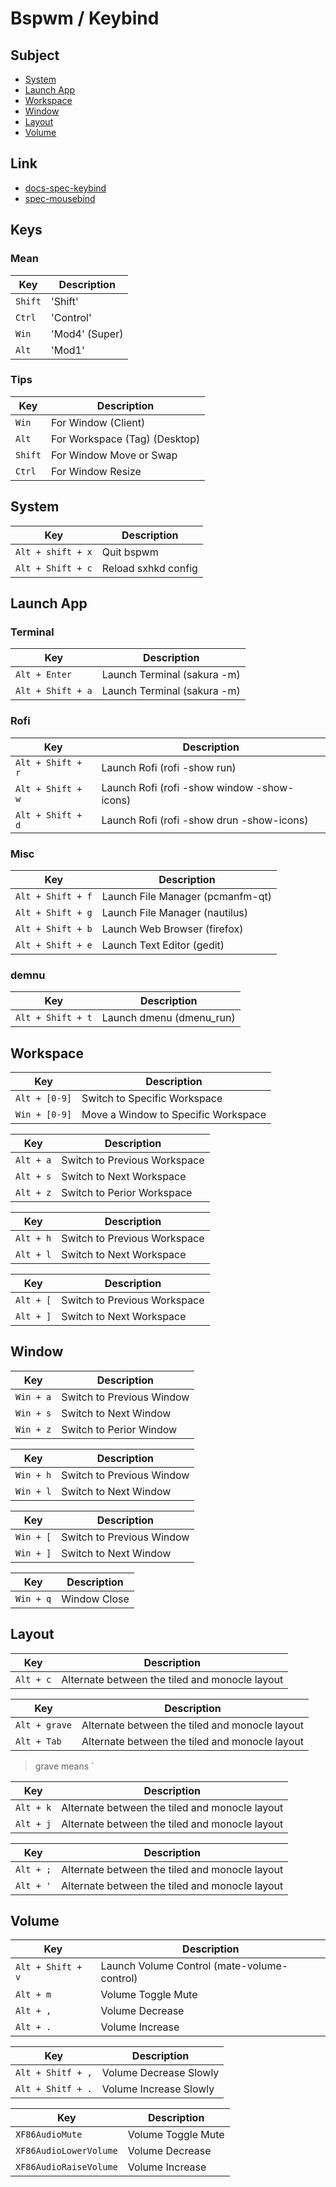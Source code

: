 
# Bspwm / Keybind


## Subject

* [System](#system)
* [Launch App](#launch-app)
* [Workspace](#workspace)
* [Window](#window)
* [Layout](#layout)
* [Volume](#volume)


## Link

* [docs-spec-keybind](../../../docs/spec/Keybind.md)
* [spec-mousebind](spec-mousebind.md)


## Keys

### Mean

| Key | Description |
| --- | --- |
| `Shift` | 'Shift' |
| `Ctrl` | 'Control' |
| `Win` | 'Mod4' (Super) |
| `Alt` | 'Mod1' |

### Tips

| Key | Description |
| --- | --- |
| `Win` | For Window (Client) |
| `Alt` | For Workspace (Tag) (Desktop) |
| `Shift` | For Window Move or Swap |
| `Ctrl` | For Window Resize |


## System

| Key | Description |
| --- | --- |
| `Alt + shift + x` | Quit bspwm |
| `Alt + Shift + c` | Reload sxhkd config | [~/.config/bspwm/sxhkd/sxhkdrc](config/sxhkd/sxhkdrc#L37) |


## Launch App

### Terminal

| Key | Description |
| --- | --- |
| `Alt + Enter` | Launch Terminal (sakura -m) |
| `Alt + Shift + a` | Launch Terminal (sakura -m) |

### Rofi

| Key | Description |
| --- | --- |
| `Alt + Shift + r` | Launch Rofi (rofi -show run) |
| `Alt + Shift + w` | Launch Rofi (rofi -show window -show-icons) |
| `Alt + Shift + d` | Launch Rofi (rofi -show drun -show-icons) |

### Misc

| Key | Description |
| --- | --- |
| `Alt + Shift + f` | Launch File Manager (pcmanfm-qt) |
| `Alt + Shift + g` | Launch File Manager (nautilus) |
| `Alt + Shift + b` | Launch Web Browser (firefox) |
| `Alt + Shift + e` | Launch Text Editor (gedit) |


### demnu

| Key | Description |
| --- | --- |
| `Alt + Shift + t` | Launch dmenu (dmenu_run) |


## Workspace

| Key | Description |
| --- | --- |
| `Alt + [0-9]` | Switch to Specific Workspace |
| `Win + [0-9]` | Move a Window to Specific Workspace |

| Key | Description |
| --- | --- |
| `Alt + a` | Switch to Previous Workspace |
| `Alt + s` | Switch to Next Workspace |
| `Alt + z` | Switch to Perior Workspace |

| Key | Description |
| --- | --- |
| `Alt + h` | Switch to Previous Workspace |
| `Alt + l` | Switch to Next Workspace |

| Key | Description |
| --- | --- |
| `Alt + [` | Switch to Previous Workspace |
| `Alt + ]` | Switch to Next Workspace |

## Window

| Key | Description |
| --- | --- |
| `Win + a` | Switch to Previous Window |
| `Win + s` | Switch to Next Window |
| `Win + z` | Switch to Perior Window |

| Key | Description |
| --- | --- |
| `Win + h` | Switch to Previous Window |
| `Win + l` | Switch to Next Window |

| Key | Description |
| --- | --- |
| `Win + [` | Switch to Previous Window |
| `Win + ]` | Switch to Next Window |


| Key | Description |
| --- | --- |
| `Win + q` | Window Close |


## Layout

| Key | Description |
| --- | --- |
| `Alt + c` | Alternate between the tiled and monocle layout |

| Key | Description |
| --- | --- |
| `Alt + grave` | Alternate between the tiled and monocle layout |
| `Alt + Tab` | Alternate between the tiled and monocle layout |

> grave means `

| Key | Description |
| --- | --- |
| `Alt + k` | Alternate between the tiled and monocle layout |
| `Alt + j` | Alternate between the tiled and monocle layout |

| Key | Description |
| --- | --- |
| `Alt + ;` | Alternate between the tiled and monocle layout |
| `Alt + '` | Alternate between the tiled and monocle layout |


## Volume

| Key | Description |
| --- | --- |
| `Alt + Shift + v` | Launch Volume Control (mate-volume-control) |
| `Alt + m` | Volume Toggle Mute |
| `Alt + ,` | Volume Decrease |
| `Alt + .` | Volume Increase |

| Key | Description |
| --- | --- |
| `Alt + Shitf + ,` | Volume Decrease Slowly |
| `Alt + Shitf + .` | Volume Increase Slowly |

| Key | Description |
| --- | --- |
| `XF86AudioMute` | Volume Toggle Mute |
| `XF86AudioLowerVolume` | Volume Decrease |
| `XF86AudioRaiseVolume` | Volume Increase |
